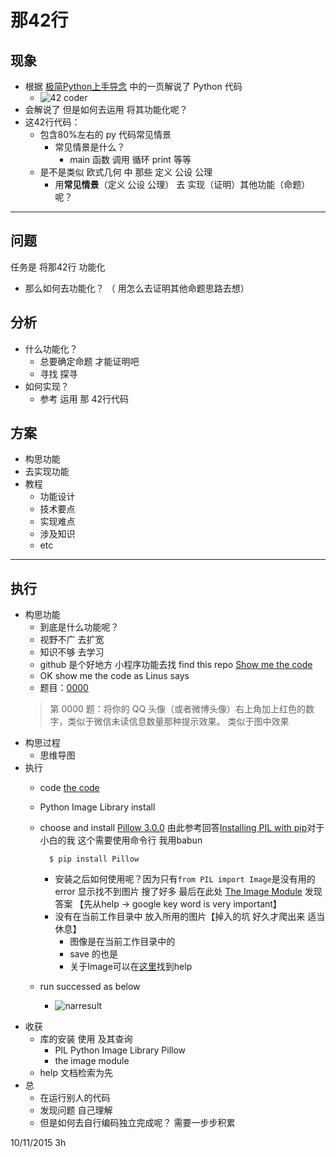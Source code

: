 # 那42行

## 现象 ##

- 根据 [极简Python上手导念](http://wiki.zoomquiet.io/pythonic/MinimalistPyStart) 中的一页解说了 Python 代码
	- ![42 coder](http://wiki.woodpecker.org.cn/moin/ZqQuickIntoPy?action=AttachFile&do=get&target=coffeeghost-q-in-py.png)
- 会解说了 但是如何去运用 将其功能化呢？
- 这42行代码：
	+ 包含80%左右的 py 代码常见情景
		+ 常见情景是什么？
			+ main 函数 调用 循环 print 等等
	+ 是不是类似 欧式几何 中 那些 定义 公设 公理 
		+ 用**常见情景**（定义 公设 公理） 去 实现（证明）其他功能（命题）呢？


----------

## 问题 ##

任务是 将那42行 功能化  

- 那么如何去功能化？ （ 用怎么去证明其他命题思路去想）

## 分析 ##

- 什么功能化？
	+ 总要确定命题 才能证明吧
	+ 寻找 探寻
- 如何实现？
	+ 参考 运用 那 42行代码

## 方案 ##

- 构思功能
- 去实现功能
- 教程
	+ 功能设计
	+ 技术要点
	+ 实现难点
	+ 涉及知识
	+ etc

----------

## 执行  

- 构思功能 
	+ 到底是什么功能呢？
	+ 视野不广 去扩宽
	+ 知识不够 去学习
	+ github 是个好地方 小程序功能去找 find this repo [Show me the code](https://github.com/Show-Me-the-Code/python)
	+ OK show me the code as Linus says
	+ 题目：[0000](https://github.com/JiYouMCC/python-show-me-the-code/tree/master/0000)
	> 第 0000 题：将你的 QQ 头像（或者微博头像）右上角加上红色的数字，类似于微信未读信息数量那种提示效果。 类似于图中效果
- 构思过程
	+ 思维导图
- 执行
	+ code [the code](https://github.com/JiYouMCC/python-show-me-the-code/blob/e0c7c1c37ccba38671078e0b0ff6238992a11499/0000/0000.py)
	+ Python Image Library install
	+ choose and install [Pillow 3.0.0](https://pypi.python.org/pypi/Pillow/2.2.1) 由此参考回答[Installing PIL with pip](http://stackoverflow.com/questions/20060096/installing-pil-with-pip)对于小白的我 这个需要使用命令行 我用babun

			$ pip install Pillow
		+ 安装之后如何使用呢？因为只有`from PIL import Image`是没有用的 error 显示找不到图片 搜了好多 最后在此处 [The Image Module](http://effbot.org/imagingbook/image.htm) 发现答案 【先从help -> google key word is very important】
		+ 没有在当前工作目录中 放入所用的图片【掉入的坑 好久才爬出来 适当休息】
			+ 图像是在当前工作目录中的
			+ save 的也是
			+ 关于Image可以在[这里](http://effbot.org/imagingbook/image.htm)找到help
	+ run successed as below
		+ ![narresult](https://raw.githubusercontent.com/JeremiahZhang/pybeginner/master/_src/om2py0w/0wex1/nar_result.png)
+ 收获
	+ 库的安装 使用 及其查询
		+ PIL Python Image Library Pillow
		+ the image module
	+ help 文档检索为先
+ 总
	+ 在运行别人的代码
	+ 发现问题 自己理解
	+ 但是如何去自行编码独立完成呢？ 需要一步步积累

10/11/2015 3h